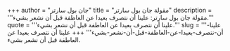 +++
author = "جان بول سارتر"
title = "مقولة جان بول سارتر"
description = '''مقولة جان بول سارتر: علينا أن نتصرف بعيدا عن العاطفة قبل أن نشعر بشيء.'''
quote = '''علينا أن نتصرف بعيدا عن العاطفة قبل أن نشعر بشيء.'''
slug = '''علينا-أن-نتصرف-بعيدا-عن-العاطفة-قبل-أن-نشعر-بشيء'''
+++
علينا أن نتصرف بعيدا عن العاطفة قبل أن نشعر بشيء.
